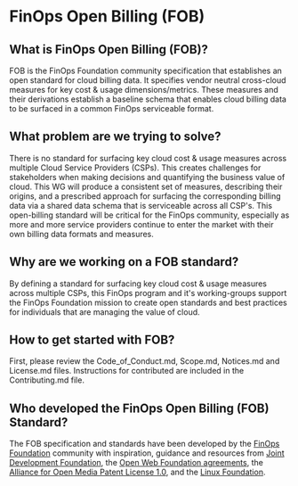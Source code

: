 # FinOps Open Billing (FOB)

## What is FinOps Open Billing (FOB)?

FOB is the FinOps Foundation community specification that establishes an open standard for cloud billing data. It specifies vendor neutral cross-cloud measures for key cost & usage dimensions/metrics. These measures and their derivations establish a baseline schema that enables cloud billing data to be surfaced in a common FinOps serviceable format.

## What problem are we trying to solve?

There is no standard for surfacing key cloud cost & usage measures across multiple Cloud Service Providers (CSPs). This creates challenges for stakeholders when making decisions and quantifying the business value of cloud.  This WG will produce a consistent set of measures, describing their origins, and a prescribed approach for surfacing the corresponding billing data via a shared data schema that is serviceable across all CSP's. This open-billing standard will be critical for the FinOps community, especially as more and more service providers continue to enter the market with their own billing data formats and measures.


## Why are we working on a FOB standard?

By defining a standard for surfacing key cloud cost & usage measures across multiple CSPs,  this FinOps program and it's working-groups support the FinOps Foundation mission to create open standards and best practices for individuals that are managing the value of cloud.


## How to get started with FOB?

First, please review the Code_of_Conduct.md, Scope.md, Notices.md and License.md files.  Instructions for contributed are included in the Contributing.md file.




## Who developed the FinOps Open Billing (FOB) Standard?

The FOB specification and standards have been developed by the [FinOps Foundation](https://www.finops.org) community with inspiration, guidance and resources from [Joint Development Foundation](http://www.jointdevelopment.org), the [Open Web Foundation agreements](http://openwebfoundation.org), the [Alliance for Open Media Patent License 1.0](http://aomedia.org/license/patent-license/), and the [Linux Foundation](https://www.linuxfoundation.org/).
